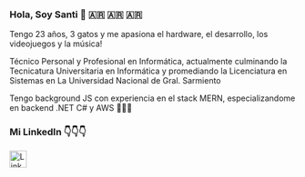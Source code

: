 ### Hola, Soy Santi 👋 🇦🇷 🇦🇷 🇦🇷

Tengo 23 años, 3 gatos y me apasiona el hardware, el desarrollo, los videojuegos y la música!

Técnico Personal y Profesional en Informática, actualmente culminando la Tecnicatura Universitaria en Informática y promediando la Licenciatura en Sistemas en La Universidad Nacional de Gral. Sarmiento

Tengo background JS con experiencia en el stack MERN, especializandome en backend .NET C# y AWS 📖🧑‍🎓

### Mi LinkedIn 👇👇👇

<a href="https://www.linkedin.com/in/santiago-uría/" target="blank"><img align="center" src="https://cdn.jsdelivr.net/npm/simple-icons@3.0.1/icons/linkedin.svg" alt="LinkedIn Santiago Uría" height="30" width="30" /></a>

